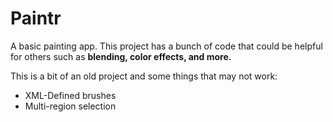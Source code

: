 # Paintr
A basic painting app.
This project has a bunch of code that could be helpful for others such as **blending, color effects, and more.**


This is a bit of an old project and some things that may not work:
- XML-Defined brushes
- Multi-region selection
